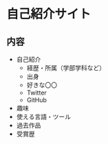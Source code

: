 # 自己紹介サイト

## 内容
- 自己紹介
  - 経歴・所属（学部学科など）
  - 出身
  - 好きな〇〇
  - Twitter
  - GitHub
- 趣味
- 使える言語・ツール
- 過去作品
- 受賞歴
